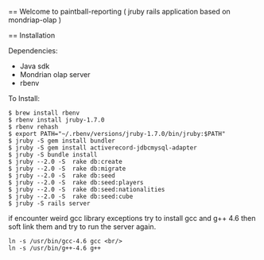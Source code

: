 == Welcome to paintball-reporting ( jruby rails application based on mondriap-olap )

== Installation

Dependencies:

* Java sdk 
* Mondrian olap server
* rbenv

To Install:

    $ brew install rbenv
    $ rbenv install jruby-1.7.0
    $ rbenv rehash
    $ export PATH="~/.rbenv/versions/jruby-1.7.0/bin/jruby:$PATH"
    $ jruby -S gem install bundler
    $ jruby -S gem install activerecord-jdbcmysql-adapter
    $ jruby -S bundle install
    $ jruby --2.0 -S  rake db:create
    $ jruby --2.0 -S  rake db:migrate
    $ jruby --2.0 -S  rake db:seed
    $ jruby --2.0 -S  rake db:seed:players
    $ jruby --2.0 -S  rake db:seed:nationalities
    $ jruby --2.0 -S  rake db:seed:cube
    $ jruby -S rails server

if encounter weird gcc library exceptions try to install gcc and g++ 4.6 then soft link them and try to run the server again.

    ln -s /usr/bin/gcc-4.6 gcc <br/>
    ln -s /usr/bin/g++-4.6 g++


